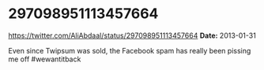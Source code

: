 # 297098951113457664
https://twitter.com/AliAbdaal/status/297098951113457664
**Date:** 2013-01-31

Even since Twipsum was sold, the Facebook spam has really been pissing me off #wewantitback

